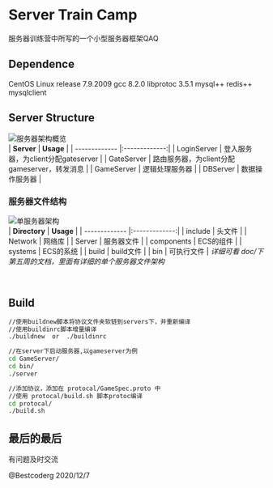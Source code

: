 # Server Train Camp
服务器训练营中所写的一个小型服务器框架QAQ
<br>

## Dependence
CentOS Linux release 7.9.2009
gcc 8.2.0
libprotoc 3.5.1
mysql++
redis++
mysqlclient
<br>

## Server Structure
![服务器架构概览](https://img2020.cnblogs.com/blog/1220845/202012/1220845-20201207104853164-1083584620.jpg)
<br>
| **Server**       |      **Usage**      |
| ------------- |:-------------:|
| LoginServer | 登入服务器，为client分配gateserver |
| GateServer | 路由服务器，为client分配gameserver，转发消息 |
| GameServer | 逻辑处理服务器 |
| DBServer | 数据操作服务器  |

### 服务器文件结构
![单服务器架构](https://img2020.cnblogs.com/blog/1220845/202012/1220845-20201207104846815-1461331696.jpg)
<br>
| **Directory**       |      **Usage**      |
| ------------- |:-------------:|
| include | 头文件 |
| Network | 网络库 |
| Server | 服务器文件 |
| components | ECS的组件  |
| systems | ECS的系统  |
| build | build文件  |
| bin | 可执行文件  |
*详细可看 doc/下第五周的文档，里面有详细的单个服务器文件架构*

<br>

## Build

```bash
//使用buildnew脚本将协议文件夹软链到servers下，并重新编译
//使用buildinrc脚本增量编译
./buildnew  or  ./buildinrc

//在server下启动服务器,以gameserver为例
cd GameServer/
cd bin/
./server

//添加协议，添加在 protocal/GameSpec.proto 中
//使用 protocal/build.sh 脚本protoc编译
cd protocal/
./build.sh
```

## 最后的最后
有问题及时交流
<br>

@Bestcoderg 2020/12/7
